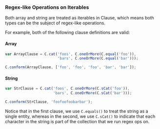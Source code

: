 ### Regex-like Operations on Iterables

Both array and string are treated as iterables in Clause, which means both types can be the subject of regex-like operations.

For example, both of the following clause definitions are valid:

#### Array

```js
var ArrayClause = C.cat('foos', C.oneOrMore(C.equal('foo')),
                        'bars', C.oneOrMore(C.equal('bar')));

C.conform(ArrayClause, ['foo', 'foo', 'foo', 'bar', 'bar']);
```

#### String

```js
var StrClause = C.cat('foos', C.oneOrMore(C.sCat('foo')),
                      'bars', C.oneOrMore(C.sCat('bar')));

C.conform(StrClause, 'foofoofoobarbar');
```
Notice that in the first clause, we use `C.equals()` to treat
 the string as a single entity, whereas in the second, we use
 `C.sCat()` to indicate that each character in the string is 
 part of the collection that we run regex ops on.
